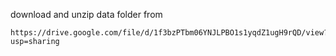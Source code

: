 download and unzip data folder from
```
https://drive.google.com/file/d/1f3bzPTbm06YNJLPBO1s1yqdZ1ugH9rQD/view?usp=sharing
```
